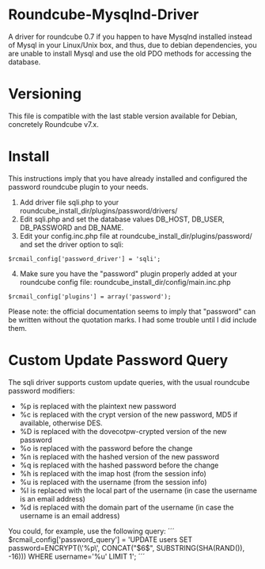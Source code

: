 Roundcube-Mysqlnd-Driver
========================

A driver for roundcube 0.7 if you happen to have Mysqlnd installed instead of Mysql in your Linux/Unix box, and thus, due to debian dependencies, you are unable to install Mysql and use the old PDO methods for accessing the database.

Versioning
==========
This file is compatible with the last stable version available for Debian, concretely Roundcube v7.x.

Install
=======
This instructions imply that you have already installed and configured the password roundcube plugin to your needs.
 
1. Add driver file sqli.php to your roundcube_install_dir/plugins/password/drivers/
2. Edit sqli.php and set the database values DB_HOST, DB_USER, DB_PASSWORD and DB_NAME.
3. Edit your config.inc.php file at roundcube_install_dir/plugins/password/ and set the driver option to sqli:

```
$rcmail_config['password_driver'] = 'sqli';
```

4. Make sure you have the "password" plugin properly added at your roundcube config file: roundcube_install_dir/config/main.inc.php

```
$rcmail_config['plugins'] = array('password');
```

Please note: the official documentation seems to imply that "password" can be written without the quotation marks. I had some trouble until I did include them.

Custom Update Password Query
============================
The sqli driver supports custom update queries, with the usual roundcube password modifiers:

* %p is replaced with the plaintext new password
* %c is replaced with the crypt version of the new password, MD5 if available, otherwise DES.
* %D is replaced with the dovecotpw-crypted version of the new password
* %o is replaced with the password before the change
* %n is replaced with the hashed version of the new password
* %q is replaced with the hashed password before the change
* %h is replaced with the imap host (from the session info)
* %u is replaced with the username (from the session info)
* %l is replaced with the local part of the username (in case the username is an email address)
* %d is replaced with the domain part of the username (in case the username is an email address)

You could, for example, use the following query:
´´´
$rcmail_config['password_query'] = 'UPDATE users SET password=ENCRYPT(\'%p\', CONCAT("$6$", SUBSTRING(SHA(RAND()), -16))) WHERE username=\'%u\' LIMIT 1';
´´´
